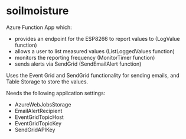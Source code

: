 # soilmoisture

Azure Function App which:
* provides an endpoint for the ESP8266 to report values to (LogValue function)
* allows a user to list measured values (ListLoggedValues function)
* monitors the reporting frequency (MonitorTimer function)
* sends alerts via SendGrid (SendEmailAlert function)

Uses the Event Grid and SendGrid functionality for sending emails, and Table Storage to store the values.

Needs the following application settings:
* AzureWebJobsStorage
* EmailAlertRecipient
* EventGridTopicHost
* EventGridTopicKey
* SendGridAPIKey
